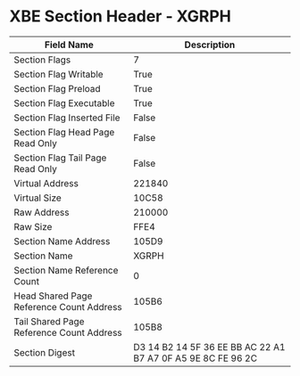 # XBE Section Header - XGRPH

| Field Name | Description |
|---|---|
| Section Flags | 7 |
| Section Flag Writable | True |
| Section Flag Preload | True |
| Section Flag Executable | True |
| Section Flag Inserted File | False |
| Section Flag Head Page Read Only | False |
| Section Flag Tail Page Read Only | False |
| Virtual Address | 221840 |
| Virtual Size | 10C58 |
| Raw Address | 210000 |
| Raw Size | FFE4 |
| Section Name Address | 105D9 |
| Section Name | XGRPH |
| Section Name Reference Count | 0 |
| Head Shared Page Reference Count Address | 105B6 |
| Tail Shared Page Reference Count Address | 105B8 |
| Section Digest | D3 14 B2 14 5F 36 EE BB AC 22 A1 B7 A7 0F A5 9E 8C FE 96 2C |

